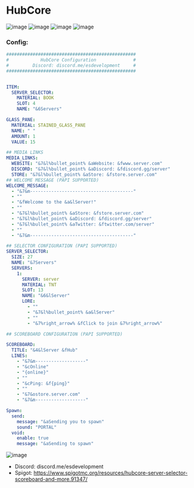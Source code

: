 # HubCore

![image](https://user-images.githubusercontent.com/67561225/115079778-52d05e80-9ec7-11eb-8732-40cf730e7b8e.png)
![image](https://user-images.githubusercontent.com/67561225/115079789-56fc7c00-9ec7-11eb-82e0-f6002048b3a2.png)
![image](https://user-images.githubusercontent.com/67561225/115079796-595ed600-9ec7-11eb-8a12-3ea98e613e59.png)
![image](https://user-images.githubusercontent.com/67561225/115079806-5bc13000-9ec7-11eb-863a-0f22c623f862.png)

### Config:
```yml
#################################################
#            HubCore Configuration              #
#         Discord: discord.me/esdevelopment     #
#################################################


ITEM:
  SERVER_SELECTOR:
    MATERIAL: BOOK
    SLOT: 4
    NAME: "&6Servers"

GLASS_PANE:
  MATERIAL: STAINED_GLASS_PANE
  NAME: " "
  AMOUNT: 1
  VALUE: 15

## MEDIA LINKS
MEDIA_LINKS:
  WEBSITE: "&7&l%bullet_point% &aWebsite: &fwww.server.com"
  DISCORD: "&7&l%bullet_point% &aDiscord: &fdiscord.gg/server"
  STORE: "&7&l%bullet_point% &aStore: &fstore.server.com"
## WELCOME MESSAGE (PAPI SUPPORTED)
WELCOME_MESSAGE:
  - "&7&m---------------------------------------"
  - ""
  - "&fWelcome to the &a&lServer!"
  - ""
  - "&7&l%bullet_point% &aStore: &fstore.server.com"
  - "&7&l%bullet_point% &aDiscord: &fdiscord.gg/server"
  - "&7&l%bullet_point% &aTwitter: &ftwitter.com/server"
  - ""
  - "&7&m---------------------------------------"

## SELECTOR CONFIGURATION (PAPI SUPPORTED)
SERVER_SELECTOR:
  SIZE: 27
  NAME: "&7Servers"
  SERVERS:
    1:
      SERVER: server
      MATERIAL: TNT
      SLOT: 13
      NAME: "&6&lServer"
      LORE:
        - ""
        - "&7&l%bullet_point% &a&lServer"
        - ""
        - "&7%right_arrow% &fClick to join &7%right_arrow%"

## SCOREBOARD CONFIGURATION (PAPI SUPPORTED)

SCOREBOARD:
  TITLE: "&4&lServer &fHub"
  LINES:
    - "&7&m-------------------"
    - "&cOnline"
    - "{online}"
    - ""
    - "&cPing: &f{ping}"
    - ""
    - "&7&ostore.server.com"
    - "&7&m-------------------"

Spawn:
  send:
    message: "&aSending you to spawn"
    sound: "PORTAL"
  void:
    enable: true
    message: "&aSending to spawn"
```
    
![image](https://user-images.githubusercontent.com/67561225/115079998-a6db4300-9ec7-11eb-8116-183088e7fddb.png)

- Discord: discord.me/esdevelopment
- Spigot: https://www.spigotmc.org/resources/hubcore-server-selector-scoreboard-and-more.91347/
